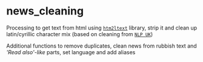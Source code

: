# news_cleaning
 
Processing to get text from html using [`htm2ltext`](https://pypi.org/project/html2text/) library, strip it and clean up latin/cyrillic character mix (based on cleaning from [`NLP UK`](https://github.com/brown-uk/nlp_uk/blob/master/src/main/groovy/org/nlp_uk/other/CleanText.groovy))
 
 Additional functions to remove duplicates, clean news from rubbish text and *'Read also'-like* parts, set language and add aliases
